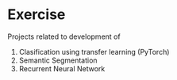 # Exercise

Projects related to development of

1. Clasification using transfer learning (PyTorch)
2. Semantic Segmentation
3. Recurrent Neural Network
